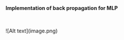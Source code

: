 <div title="Page 101"><strong>Implementation of back propagation for MLP</strong></div>
<p><br></p>
![Alt text](image.png)